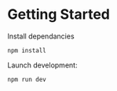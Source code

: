 # Getting Started

Install dependancies
```
npm install
```

Launch development:
```
npm run dev
```